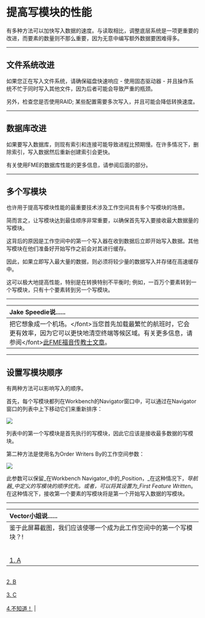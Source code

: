 # 提高写模块的性能 #

有多种方法可以加快写入数据的速度。与读取相比，调整底层系统是一项更重要的改进，而要素的数量则不那么重要，因为无意中编写额外数据要困难得多。

---

## 文件系统改进

如果您正在写入文件系统，请确保磁盘快速响应 - 使用固态驱动器 - 并且操作系统不忙于同时写入其他文件，因为后者可能会导致严重的瓶颈。

另外，检查您是否使用RAID; 某些配置需要多次写入，并且可能会降低转换速度。

---

## 数据库改进

如果要写入数据库，则现有索引和连接可能导致进程比预期慢。在许多情况下，删除索引，写入数据然后重新创建索引会更快。

有关使用FME的数据库性能的更多信息，请参阅后面的部分。

---

## 多个写模块

也许用于提高写模块性能的最重要技术涉及工作空间具有多个写模块的场景。

简而言之，让写模块达到最佳顺序非常重要，以确保首先写入要接收最大数据量的写模块。

这背后的原因是工作空间中的第一个写入器在收到数据后立即开始写入数据。其他写模块在他们准备好开始写作之前会对其进行缓存。

因此，如果立即写入最大量的数据，则必须将较少量的数据写入并存储在高速缓存中。

这可以极大地提高性能，特别是在转换特别不平衡时; 例如，一百万个要素转到一个写模块，只有十个要素转到另一个写模块。

---

| Jake Speedie说...... |
|:---|
| 把它想象成一个机场。&lt;/font&gt;当您首先加载最繁忙的航班时，它会更有效率，因为它可以更快地清空终端等候区域。有关更多信息，请参阅&lt;/font&gt;[此FME福音传教士文章](http://fme.ly/FirstWriter)。  |

---

## 设置写模块顺序

有两种方法可以影响写入的顺序。

首先，每个写模块都列在Workbench的Navigator窗口中，可以通过在Navigator窗口的列表中上下移动它们来重新排序：

![](../../DesktopAdvanced2WorkspaceDesign/Images/Img2.025.WritersPerformanceOrder.png)

列表中的第一个写模块是首先执行的写模块，因此它应该是接收最多数据的写模块。

第二种方法是使用名为Order Writers By的工作空间参数：

![](../../DesktopAdvanced2WorkspaceDesign/Images/Img2.026.WritersPerformanceOrderParameter.png)

此参数可以保留_在Workbench Navigator_中的_Position，_在这种情况下，_导航器_中定义的写模块的顺序优先。或者，可以将其设置为_First Feature Written_。在这种情况下，接收第一个要素的写模块将是第一个开始写入数据的写模块。

---

| Vector小姐说...... |
|:---|
| 鉴于此屏幕截图，我们应该使哪一个成为此工作空间中的第一个写模块？! <br><br>[](../../DesktopAdvanced2WorkspaceDesign/Images/Img2.027.WriterPerformanceQuestion.png)<br>[1. A](http://52.73.3.37/fmedatastreaming/Manual/QAResponse2017.fmw?chapter=12&question=3&answer=1&DestDataset_TEXTLINE=C%3A%5CFMEOutput%5CQAResponse.html)   
<br>[2. B](http://52.73.3.37/fmedatastreaming/Manual/QAResponse2017.fmw?chapter=12&question=3&answer=2&DestDataset_TEXTLINE=C%3A%5CFMEOutput%5CQAResponse.html)   
<br>[3. C](http://52.73.3.37/fmedatastreaming/Manual/QAResponse2017.fmw?chapter=12&question=3&answer=3&DestDataset_TEXTLINE=C%3A%5CFMEOutput%5CQAResponse.html)   
<br>[4.不知道！](http://52.73.3.37/fmedatastreaming/Manual/QAResponse2017.fmw?chapter=12&question=3&answer=4&DestDataset_TEXTLINE=C%3A%5CFMEOutput%5CQAResponse.html)  |
